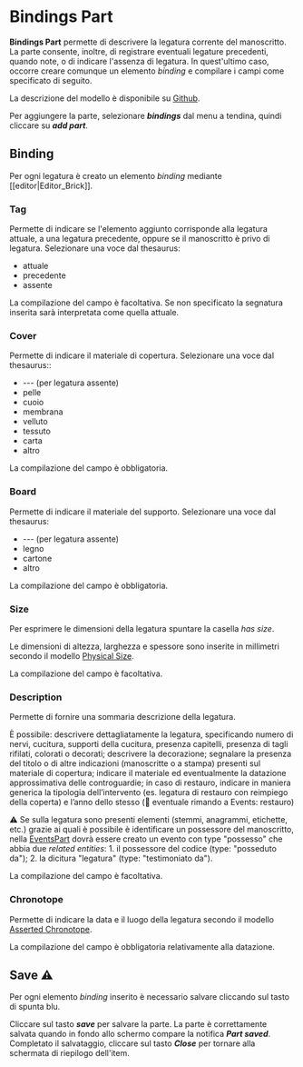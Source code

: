 # Bindings Part
**Bindings Part** permette di descrivere la legatura corrente del manoscritto. La parte consente, inoltre, di registrare eventuali legature precedenti, quando note, o di indicare l'assenza di legatura. In quest'ultimo caso, occorre creare comunque un elemento _binding_ e compilare i campi come specificato di seguito.

La descrizione del modello è disponibile su [Github](https://github.com/vedph/cadmus-codicology#codbindingspart).

Per aggiungere la parte, selezionare **_bindings_** dal menu a tendina, quindi cliccare su **_add part_**.  

## Binding
Per ogni legatura è creato un elemento _binding_ mediante [[editor|Editor_Brick]].

### Tag
Permette di indicare se l'elemento aggiunto corrisponde alla legatura attuale, a una legatura precedente, oppure se il manoscritto è privo di legatura. Selezionare una voce dal thesaurus:
* attuale
* precedente
* assente

La compilazione del campo è facoltativa. Se non specificato la segnatura inserita sarà interpretata come quella attuale.

### Cover
Permette di indicare il materiale di copertura. Selezionare una voce dal thesaurus::
* --- (per legatura assente)
* pelle
* cuoio
* membrana
* velluto
* tessuto
* carta
* altro

La compilazione del campo è obbligatoria.

### Board
Permette di indicare il materiale del supporto. Selezionare una voce dal thesaurus:  
* --- (per legatura assente)
* legno
* cartone
* altro

La compilazione del campo è obbligatoria.

### Size
Per esprimere le dimensioni della legatura spuntare la casella _has size_.

Le dimensioni di altezza, larghezza e spessore sono inserite in millimetri secondo il modello [Physical Size](Physical_Size_Brick.md).

La compilazione del campo è facoltativa.

### Description
Permette di fornire una sommaria descrizione della legatura. 

È possibile: descrivere dettagliatamente la legatura, specificando numero di nervi, cucitura, supporti della cucitura, presenza capitelli, presenza di tagli rifilati, colorati o decorati; descrivere la decorazione; segnalare la presenza del titolo o di altre indicazioni (manoscritte o a stampa) presenti sul materiale di copertura; indicare il materiale ed eventualmente la datazione approssimativa delle controguardie; in caso di restauro, indicare in maniera generica la tipologia dell’intervento (es. legatura di restauro con reimpiego della coperta) e l’anno dello stesso (🚧 eventuale rimando a Events: restauro)

⚠️ Se sulla legatura sono presenti elementi (stemmi, anagrammi, etichette, etc.) grazie ai quali è possibile è identificare un possessore del manoscritto, nella [EventsPart](Events_Part.md) dovrà essere creato un evento con type "possesso" che abbia due _related entities_: 1. il possessore del codice (type: "posseduto da"); 2. la dicitura "legatura" (type: "testimoniato da").  

La compilazione del campo è facoltativa.

### Chronotope
Permette di indicare la data e il luogo della legatura secondo il modello [Asserted Chronotope](Asserted_Chronotope_Brick.md).

La compilazione del campo è obbligatoria relativamente alla datazione.

## Save ⚠️ 

Per ogni elemento _binding_ inserito è necessario salvare cliccando sul tasto di spunta blu.

Cliccare sul tasto **_save_** per salvare la parte.
La parte è correttamente salvata quando in fondo allo schermo compare la notifica **_Part saved_**.  
Completato il salvataggio, cliccare sul tasto **_Close_** per tornare alla schermata di riepilogo dell'item.

